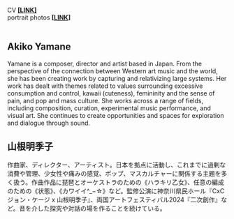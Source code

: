 CV **[[LINK]](https://drive.google.com/file/d/1HsVUBttFtO2Q2GCBmGGLAYIuPf7Vc8I4/view?usp=sharing)**<br>
portrait photos **[[LINK](https://akikoyamane.com/post/168209224427/portraits)]**<br><br>

## **Akiko Yamane&nbsp;**

Yamane is a composer, director and artist based in Japan. 
From the perspective of the connection between Western art music and the world, she has been creating work by capturing and relativizing large systems. Her work has dealt with themes related to values ​​surrounding excessive consumption and control, kawaii (cuteness), femininity and the sense of pain, and pop and mass culture. She works across a range of fields, including composition, curation, experimental music performance, and visual art. She continues to create opportunities and&nbsp;spaces for exploration and dialogue through sound.

## 山根明季子

作曲家、ディレクター、アーティスト。日本を拠点に活動し、これまでに過剰な消費や管理、少女性や痛みの感覚、ポップ、マスカルチャーに関係する主題を多く扱う。作曲作品に琵琶とオーケストラのための《ハラキリ乙女》、任意の編成のための《状態》、《カワイイ^_−☆》など。監修公演に神奈川県民ホール『CxC ジョン・ケージ x 山根明季子』、両国アートフェスティバル2024『二次創作』など。音を介した探究や対話の場を作ることを続けている。
